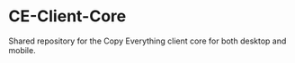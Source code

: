# CE-Client-Core
Shared repository for the Copy Everything client core for both desktop and mobile.
